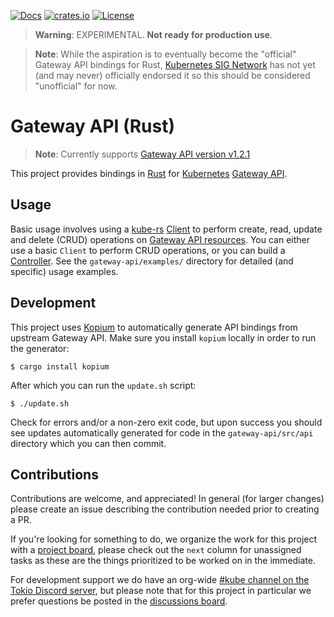 [![Docs](https://img.shields.io/badge/docs-docs.rs-ff69b4.svg)](https://docs.rs/gateway-api/)
[![crates.io](https://img.shields.io/crates/v/gateway-api.svg)](https://crates.io/crates/gateway-api)
[![License](https://img.shields.io/badge/license-mit-blue.svg)](https://raw.githubusercontent.com/kube-rs/gateway-api-rs/main/LICENSE)

> **Warning**: EXPERIMENTAL. **Not ready for production use**.

> **Note**: While the aspiration is to eventually become the "official" Gateway
> API bindings for Rust, [Kubernetes SIG Network] has not yet (and may never)
> officially endorsed it so this should be considered "unofficial" for now.

[Kubernetes SIG Network]:https://github.com/kubernetes/community/tree/master/sig-network

# Gateway API (Rust)

> **Note**: Currently supports [Gateway API version v1.2.1][gwv]

This project provides bindings in [Rust] for [Kubernetes] [Gateway API].

[gwv]:https://github.com/kubernetes-sigs/gateway-api/releases/tag/v1.2.1
[Rust]:https://rust-lang.org
[Kubernetes]:https://kubernetes.io/
[Gateway API]:https://gateway-api.sigs.k8s.io/

## Usage

Basic usage involves using a [kube-rs] [Client] to perform create, read, update
and delete (CRUD) operations on [Gateway API resources]. You can either use a
basic `Client` to perform CRUD operations, or you can build a [Controller]. See
the `gateway-api/examples/` directory for detailed (and specific) usage examples.

[kube-rs]:https://github.com/kube-rs/kube
[Gateway API resources]:https://gateway-api.sigs.k8s.io/api-types/gateway/
[Client]:https://docs.rs/kube/latest/kube/struct.Client.html
[Controller]:https://kube.rs/controllers/intro/

## Development

This project uses [Kopium] to automatically generate API bindings from upstream
Gateway API. Make sure you install `kopium` locally in order to run the
generator:

```console
$ cargo install kopium
```

After which you can run the `update.sh` script:

```console
$ ./update.sh
```

Check for errors and/or a non-zero exit code, but upon success you should see
updates automatically generated for code in the `gateway-api/src/api` directory
which you can then commit.

[Kopium]:https://github.com/kube-rs/kopium

## Contributions

Contributions are welcome, and appreciated! In general (for larger changes)
please create an issue describing the contribution needed prior to creating a
PR.

If you're looking for something to do, we organize the work for this project
with a [project board][board], please check out the `next` column for
unassigned tasks as these are the things prioritized to be worked on in the
immediate.

For development support we do have an org-wide [#kube channel on the Tokio
Discord server][discord], but please note that for this project in particular we
prefer questions be posted in the [discussions board][forum].

[board]:https://github.com/orgs/kube-rs/projects/3
[discord]:https://discord.gg/tokio
[forum]:https://github.com/kube-rs/gateway-api-rs/discussions
